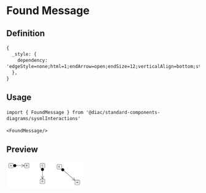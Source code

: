# Found Message

## Definition

```
{
  _style: { 
    dependency: 'edgeStyle=none;html=1;endArrow=open;endSize=12;verticalAlign=bottom;startArrow=sysMLFound;startSize=12;',
  },
}
```

## Usage

```
import { FoundMessage } from '@diac/standard-components-diagrams/sysmlInteractions'

<FoundMessage/>
```

## Preview

<img src="./found-message.png" width="200"/>
